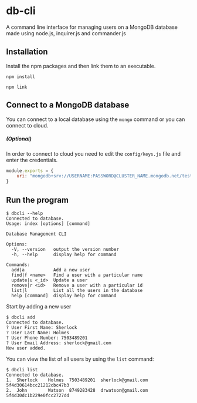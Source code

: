 # db-cli
A command line interface for managing users on a MongoDB database made using node.js, inquirer.js and commander.js

## Installation

Install the npm packages and then link them to an executable.
```
npm install

npm link
```

## Connect to a MongoDB database

You can connect to a local database using the `mongo` command or you can connect to cloud. 

##### (Optional)
In order to connect to cloud you need to edit the `config/keys.js` file and enter the credentials.

```js
module.exports = {
    uri: "mongodb+srv://USERNAME:PASSWORD@CLUSTER_NAME.mongodb.net/test?retryWrites=true&w=majority"
}
```

## Run the program

```
$ dbcli --help
Connected to database.
Usage: index [options] [command]

Database Management CLI

Options:
  -V, --version   output the version number
  -h, --help      display help for command

Commands:
  add|a           Add a new user
  find|f <name>   Find a user with a particular name
  update|u <_id>  Update a user
  remove|r <id>   Remove a user with a particular id
  list|l          List all the users in the database
  help [command]  display help for command
```

Start by adding a new user

```
$ dbcli add
Connected to database.
? User First Name: Sherlock
? User Last Name: Holmes
? User Phone Number: 7503489201
? User Email Address: sherlock@gmail.com
New user added.
```

You can view the list of all users by using the `list` command:
```
$ dbcli list
Connected to database.
1.  Sherlock    Holmes  7503489201  sherlock@gmail.com      5f4d30614bcc21212cbc47b3
2.  John        Watson  8749283428  drwatson@gmail.com      5f4d30dc1b229e0fcc2727dd
```
